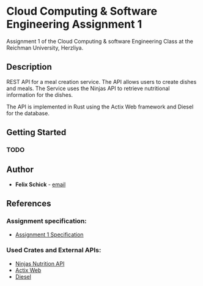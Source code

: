# Cloud Computing & Software Engineering Assignment 1

Assignment 1 of the Cloud Computing & software Engineering Class at the Reichman University, Herzliya.

## Description

REST API for a meal creation service.
The API allows users to create dishes and meals. The Service uses the Ninjas API to retrieve nutritional information for the dishes.

The API is implemented in Rust using the Actix Web framework and Diesel for the database.

## Getting Started

 ### TODO


## Author

* **Felix Schick** - [email](mailto:felixsteffen.schick@post.runi.ac.il)

## References

### Assignment specification:
- [Assignment 1 Specification](specification/assignment1_requirements.pdf)

### Used Crates and External APIs:
- [Ninjas Nutrition API](https://api-ninjas.com/api/nutrition)
- [Actix Web](https://actix.rs/)
- [Diesel](https://diesel.rs/)


